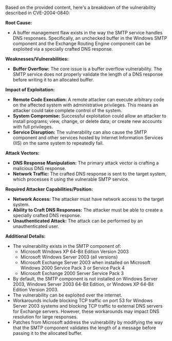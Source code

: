 Based on the provided content, here's a breakdown of the vulnerability described in CVE-2004-0840:

**Root Cause:**

*   A buffer management flaw exists in the way the SMTP service handles DNS responses. Specifically, an unchecked buffer in the Windows SMTP component and the Exchange Routing Engine component can be exploited via a specially crafted DNS response.

**Weaknesses/Vulnerabilities:**

*   **Buffer Overflow:** The core issue is a buffer overflow vulnerability. The SMTP service does not properly validate the length of a DNS response before writing it to an allocated buffer.

**Impact of Exploitation:**

*   **Remote Code Execution:** A remote attacker can execute arbitrary code on the affected system with administrative privileges. This means an attacker could take complete control of the system.
*   **System Compromise:** Successful exploitation could allow an attacker to install programs; view, change, or delete data; or create new accounts with full privileges.
*   **Service Disruption:** The vulnerability can also cause the SMTP component and other services hosted by Internet Information Services (IIS) on the same system to repeatedly fail.

**Attack Vectors:**

*   **DNS Response Manipulation:** The primary attack vector is crafting a malicious DNS response.
*   **Network Traffic:** The crafted DNS response is sent to the target system, which processes it using the vulnerable SMTP service.

**Required Attacker Capabilities/Position:**

*   **Network Access:** The attacker must have network access to the target system.
*   **Ability to Craft DNS Responses:** The attacker must be able to create a specially crafted DNS response.
*   **Unauthenticated Attack:** The attack can be performed by an unauthenticated user.

**Additional Details:**

*   The vulnerability exists in the SMTP component of:
    *   Microsoft Windows XP 64-Bit Edition Version 2003
    *   Microsoft Windows Server 2003 (all versions)
    *   Microsoft Exchange Server 2003 when installed on Microsoft Windows 2000 Service Pack 3 or Service Pack 4
    *   Microsoft Exchange 2000 Server Service Pack 3
*   By default, the SMTP component is not installed on Windows Server 2003, Windows Server 2003 64-Bit Edition, or Windows XP 64-Bit Edition Version 2003.
*   The vulnerability can be exploited over the internet.
*   Workarounds include blocking TCP traffic on port 53 for Windows Server 2003 systems and blocking TCP traffic to external DNS servers for Exchange servers. However, these workarounds may impact DNS resolution for large responses.
*   Patches from Microsoft address the vulnerability by modifying the way that the SMTP component validates the length of a message before passing it to the allocated buffer.